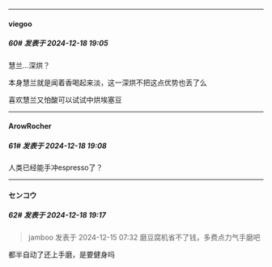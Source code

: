 ﻿
*****

####  viegoo  
##### 60#       发表于 2024-12-18 19:05

慧兰...深烘？

本身慧兰就是闻着香喝起来淡，这一深烘不把这点优势也丢了么

喜欢慧兰又怕酸可以试试中烘埃塞豆

*****

####  ArowRocher  
##### 61#       发表于 2024-12-18 19:08

人类已经能手冲espresso了？


*****

####  センコウ  
##### 62#       发表于 2024-12-18 19:17

<blockquote>jamboo 发表于 2024-12-15 07:32
磨豆腐机省不了钱，多费点力气手磨吧</blockquote>

都半自动了还上手磨，是要健身吗

